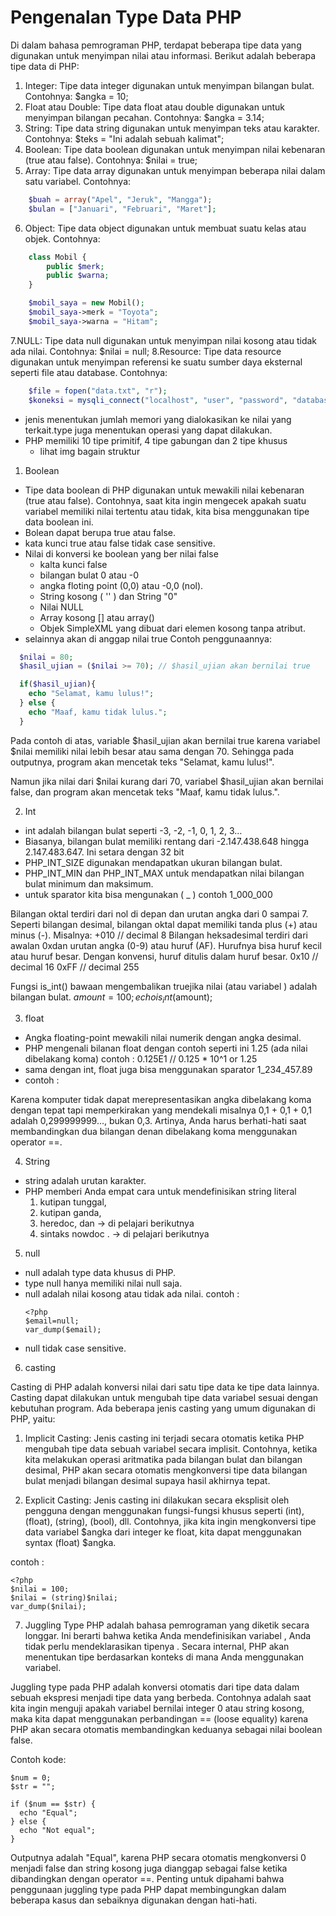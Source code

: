 # Pengenalan Type Data PHP

Di dalam bahasa pemrograman PHP, terdapat beberapa tipe data yang digunakan untuk menyimpan nilai atau informasi. Berikut adalah beberapa tipe data di PHP:

1. Integer: Tipe data integer digunakan untuk menyimpan bilangan bulat. Contohnya: $angka = 10;
2. Float atau Double: Tipe data float atau double digunakan untuk menyimpan bilangan pecahan. Contohnya: $angka = 3.14;
3. String: Tipe data string digunakan untuk menyimpan teks atau karakter. Contohnya: $teks = "Ini adalah sebuah kalimat";
4. Boolean: Tipe data boolean digunakan untuk menyimpan nilai kebenaran (true atau false). Contohnya: $nilai = true;
5. Array: Tipe data array digunakan untuk menyimpan beberapa nilai dalam satu variabel. Contohnya:

```php
	$buah = array("Apel", "Jeruk", "Mangga");
	$bulan = ["Januari", "Februari", "Maret"];
```

6. Object: Tipe data object digunakan untuk membuat suatu kelas atau objek. Contohnya:

```php
	class Mobil {
		public $merk;
		public $warna;
	}

	$mobil_saya = new Mobil();
	$mobil_saya->merk = "Toyota";
	$mobil_saya->warna = "Hitam";
```

7.NULL: Tipe data null digunakan untuk menyimpan nilai kosong atau tidak ada nilai. Contohnya: $nilai = null;
8.Resource: Tipe data resource digunakan untuk menyimpan referensi ke suatu sumber daya eksternal seperti file atau database. Contohnya:

```php
	$file = fopen("data.txt", "r");
	$koneksi = mysqli_connect("localhost", "user", "password", "database");
```

- jenis menentukan jumlah memori yang dialokasikan ke nilai yang terkait.type juga menentukan operasi yang dapat dilakukan.
- PHP memiliki 10 tipe primitif, 4 tipe gabungan dan 2 tipe khusus
  - lihat img bagain struktur

1. Boolean

- Tipe data boolean di PHP digunakan untuk mewakili nilai kebenaran (true atau false). Contohnya, saat kita ingin mengecek apakah suatu variabel memiliki nilai tertentu atau tidak, kita bisa menggunakan tipe data boolean ini.
- Bolean dapat berupa true atau false.
- kata kunci true atau false tidak case sensitive.
- Nilai di konversi ke boolean yang ber nilai false
  - kalta kunci false
  - bilangan bulat 0 atau -0
  - angka floting point (0,0) atau -0,0 (nol).
  - String kosong ( '' ) dan String "0"
  - Nilai NULL
  - Array kosong [] atau array()
  - Objek SimpleXML yang dibuat dari elemen kosong tanpa atribut.
- selainnya akan di anggap nilai true
  Contoh penggunaannya:

```php
  $nilai = 80;
  $hasil_ujian = ($nilai >= 70); // $hasil_ujian akan bernilai true

  if($hasil_ujian){
    echo "Selamat, kamu lulus!";
  } else {
    echo "Maaf, kamu tidak lulus.";
  }
```

Pada contoh di atas, variable $hasil_ujian akan bernilai true karena variabel $nilai memiliki nilai lebih besar atau sama dengan 70. Sehingga pada outputnya, program akan mencetak teks "Selamat, kamu lulus!".

Namun jika nilai dari $nilai kurang dari 70, variabel $hasil_ujian akan bernilai false, dan program akan mencetak teks "Maaf, kamu tidak lulus.".

2. Int

- int adalah bilangan bulat seperti -3, -2, -1, 0, 1, 2, 3…
- Biasanya, bilangan bulat memiliki rentang dari -2.147.438.648 hingga 2.147.483.647. Ini setara dengan 32 bit
- PHP_INT_SIZE digunakan mendapatkan ukuran bilangan bulat.
- PHP_INT_MIN dan PHP_INT_MAX untuk mendapatkan nilai bilangan bulat minimum dan maksimum.
- untuk sparator kita bisa mengunakan ( _ ) contoh 1_000_000

Bilangan oktal terdiri dari nol di depan dan urutan angka dari 0 sampai 7. Seperti bilangan desimal, bilangan oktal dapat memiliki tanda plus (+) atau minus (-). Misalnya:
+010 // decimal 8
Bilangan heksadesimal terdiri dari awalan 0xdan urutan angka (0-9) atau huruf (AF). Hurufnya bisa huruf kecil atau huruf besar. Dengan konvensi, huruf ditulis dalam huruf besar.
0x10 // decimal 16
0xFF // decimal 255

Fungsi is_int() bawaan mengembalikan truejika nilai (atau variabel ) adalah bilangan bulat.
$amount = 100;
    echo is_int($amount);

3. float

- Angka floating-point mewakili nilai numerik dengan angka desimal.
- PHP mengenali bilanan float dengan contoh seperti ini 1.25 (ada nilai dibelakang koma)
  contoh :
  0.125E1 // 0.125 \* 10^1 or 1.25
- sama dengan int, float juga bisa menggunakan sparator 1_234_457.89
- contoh :

Karena komputer tidak dapat merepresentasikan angka dibelakang koma dengan tepat tapi memperkirakan yang mendekali
misalnya 0,1 + 0,1 + 0,1 adalah 0,299999999…, bukan 0,3.
Artinya, Anda harus berhati-hati saat membandingkan dua bilangan denan dibelakang koma menggunakan operator ==.

4. String

- string adalah urutan karakter.
- PHP memberi Anda empat cara untuk mendefinisikan string literal
  1. kutipan tunggal,
  2. kutipan ganda,
  3. heredoc, dan -> di pelajari berikutnya
  4. sintaks nowdoc . -> di pelajari berikutnya

5. null

- null adalah type data khusus di PHP.
- type null hanya memiliki nilai null saja.
- null adalah nilai kosong atau tidak ada nilai.
  contoh :
  ```
  <?php
  $email=null;
  var_dump($email);
  ```
- null tidak case sensitive.

6. casting

Casting di PHP adalah konversi nilai dari satu tipe data ke tipe data lainnya. Casting dapat dilakukan untuk mengubah tipe data variabel sesuai dengan kebutuhan program.
Ada beberapa jenis casting yang umum digunakan di PHP, yaitu:

1. Implicit Casting: Jenis casting ini terjadi secara otomatis ketika PHP mengubah tipe data sebuah variabel secara implisit. Contohnya, ketika kita melakukan operasi aritmatika pada bilangan bulat dan bilangan desimal, PHP akan secara otomatis mengkonversi tipe data bilangan bulat menjadi bilangan desimal supaya hasil akhirnya tepat.

2. Explicit Casting: Jenis casting ini dilakukan secara eksplisit oleh pengguna dengan menggunakan fungsi-fungsi khusus seperti (int), (float), (string), (bool), dll. Contohnya, jika kita ingin mengkonversi tipe data variabel $angka dari integer ke float, kita dapat menggunakan syntax (float) $angka.

  contoh :
  ```
  <?php
  $nilai = 100;
  $nilai = (string)$nilai;
  var_dump($nilai);
  ```
7. Juggling Type
PHP adalah bahasa pemrograman yang diketik secara longgar. Ini berarti bahwa ketika Anda mendefinisikan variabel , Anda tidak perlu mendeklarasikan tipenya . Secara internal, PHP akan menentukan tipe berdasarkan konteks di mana Anda menggunakan variabel.

Juggling type pada PHP adalah konversi otomatis dari tipe data dalam sebuah ekspresi menjadi tipe data yang berbeda. Contohnya adalah saat kita ingin menguji apakah variabel bernilai integer 0 atau string kosong, maka kita dapat menggunakan perbandingan == (loose equality) karena PHP akan secara otomatis membandingkan keduanya sebagai nilai boolean false.

Contoh kode:
```
$num = 0;
$str = "";

if ($num == $str) {
  echo "Equal";
} else {
  echo "Not equal";
}
```

Outputnya adalah "Equal", karena PHP secara otomatis mengkonversi 0 menjadi false dan string kosong juga dianggap sebagai false ketika dibandingkan dengan operator ==. Penting untuk dipahami bahwa penggunaan juggling type pada PHP dapat membingungkan dalam beberapa kasus dan sebaiknya digunakan dengan hati-hati.
